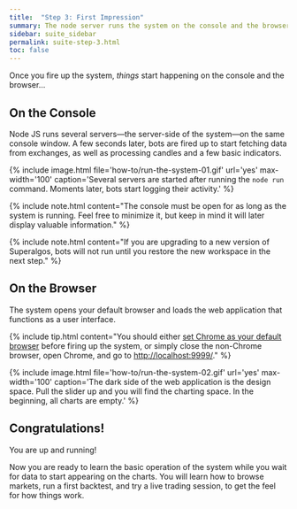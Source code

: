 ```yaml
---
title:  "Step 3: First Impression"
summary: The node server runs the system on the console and the browser runs the web application functioning as a user interface.
sidebar: suite_sidebar
permalink: suite-step-3.html
toc: false
---
```


Once you fire up the system, *things* start happening on the console and the browser...

## On the Console

Node JS runs several servers&mdash;the server-side of the system&mdash;on the same console window. A few seconds later, bots are fired up to start fetching data from exchanges, as well as processing candles and a few basic indicators.

{% include image.html file='how-to/run-the-system-01.gif' url='yes' max-width='100' caption='Several servers are started after running the ```node run``` command. Moments later, bots start logging their activity.' %}

{% include note.html content="The console must be open for as long as the system is running. Feel free to minimize it, but keep in mind it will later display valuable information." %}

{% include note.html content="If you are upgrading to a new version of Superalgos, bots will not run until you restore the new workspace in the next step." %}

## On the Browser

The system opens your default browser and loads the web application that functions as a user interface. 

{% include tip.html content="You should either <a href='https://support.google.com/chrome/answer/95417?co=GENIE.Platform%3DDesktop&hl=en' rel='nofollow' rel='noopener' target='_blank'>set Chrome as your default browser</a> before firing up the system, or simply close the non-Chrome browser, open Chrome, and go to <a href='http://localhost:9999/' rel='nofollow' rel='noopener' target='_blank'>http://localhost:9999/</a>." %}

{% include image.html file='how-to/run-the-system-02.gif' url='yes' max-width='100' caption='The dark side of the web application is the design space. Pull the slider up and you will find the charting space. In the beginning, all charts are empty.' %}

## Congratulations! 

You are up and running!

Now you are ready to learn the basic operation of the system while you wait for data to start appearing on the charts. You will learn how to browse markets, run a first backtest, and try a live trading session, to get the feel for how things work.
